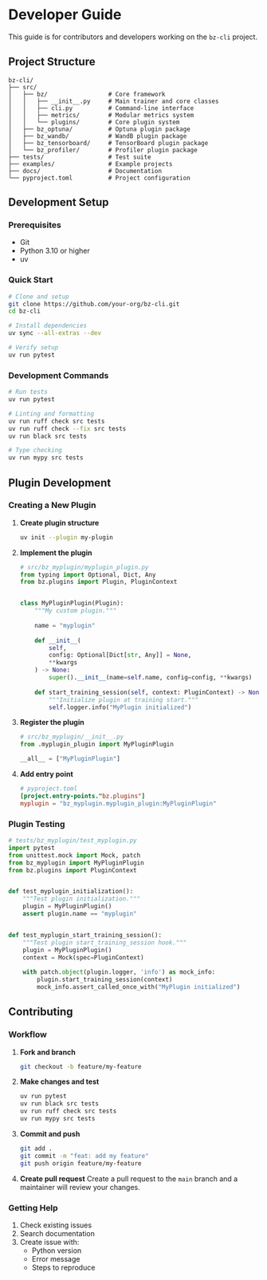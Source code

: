 # Developer Guide

This guide is for contributors and developers working on the `bz-cli` project.

## Project Structure

```
bz-cli/
├── src/
│   ├── bz/                 # Core framework
│   │   ├── __init__.py     # Main trainer and core classes
│   │   ├── cli.py          # Command-line interface
│   │   ├── metrics/        # Modular metrics system
│   │   └── plugins/        # Core plugin system
│   ├── bz_optuna/          # Optuna plugin package
│   ├── bz_wandb/           # WandB plugin package
│   ├── bz_tensorboard/     # TensorBoard plugin package
│   └── bz_profiler/        # Profiler plugin package
├── tests/                  # Test suite
├── examples/               # Example projects
├── docs/                   # Documentation
└── pyproject.toml          # Project configuration
```

## Development Setup

### Prerequisites

- Git
- Python 3.10 or higher
- uv

### Quick Start

```bash
# Clone and setup
git clone https://github.com/your-org/bz-cli.git
cd bz-cli

# Install dependencies
uv sync --all-extras --dev

# Verify setup
uv run pytest
```

### Development Commands

```bash
# Run tests
uv run pytest

# Linting and formatting
uv run ruff check src tests
uv run ruff check --fix src tests
uv run black src tests

# Type checking
uv run mypy src tests
```

## Plugin Development

### Creating a New Plugin

1. **Create plugin structure**

   ```bash
   uv init --plugin my-plugin
   ```

2. **Implement the plugin**

   ```python
   # src/bz_myplugin/myplugin_plugin.py
   from typing import Optional, Dict, Any
   from bz.plugins import Plugin, PluginContext
   
   
   class MyPluginPlugin(Plugin):
       """My custom plugin."""
       
       name = "myplugin"
       
       def __init__(
           self, 
           config: Optional[Dict[str, Any]] = None, 
           **kwargs
       ) -> None:
           super().__init__(name=self.name, config=config, **kwargs)
       
       def start_training_session(self, context: PluginContext) -> None:
           """Initialize plugin at training start."""
           self.logger.info("MyPlugin initialized")
   ```

3. **Register the plugin**

   ```python
   # src/bz_myplugin/__init__.py
   from .myplugin_plugin import MyPluginPlugin
   
   __all__ = ["MyPluginPlugin"]
   ```

4. **Add entry point**

   ```toml
   # pyproject.toml
   [project.entry-points."bz.plugins"]
   myplugin = "bz_myplugin.myplugin_plugin:MyPluginPlugin"
   ```

### Plugin Testing

```python
# tests/bz_myplugin/test_myplugin.py
import pytest
from unittest.mock import Mock, patch
from bz_myplugin import MyPluginPlugin
from bz.plugins import PluginContext


def test_myplugin_initialization():
    """Test plugin initialization."""
    plugin = MyPluginPlugin()
    assert plugin.name == "myplugin"


def test_myplugin_start_training_session():
    """Test plugin start_training_session hook."""
    plugin = MyPluginPlugin()
    context = Mock(spec=PluginContext)
    
    with patch.object(plugin.logger, 'info') as mock_info:
        plugin.start_training_session(context)
        mock_info.assert_called_once_with("MyPlugin initialized")
```

## Contributing

### Workflow

1. **Fork and branch**
   ```bash
   git checkout -b feature/my-feature
   ```

2. **Make changes and test**
   ```bash
   uv run pytest
   uv run black src tests
   uv run ruff check src tests
   uv run mypy src tests
   ```

3. **Commit and push**
   ```bash
   git add .
   git commit -m "feat: add my feature"
   git push origin feature/my-feature
   ```

4. **Create pull request**
   Create a pull request to the `main` branch and a maintainer will review your changes.


### Getting Help

1. Check existing issues
2. Search documentation  
3. Create issue with:
   - Python version
   - Error message
   - Steps to reproduce
